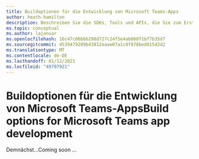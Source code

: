 ```yaml
---
title: Buildoptionen für die Entwicklung von Microsoft Teams-Apps
author: heath-hamilton
description: Beschreiben Sie die SDKs, Tools und APIs, die Sie zum Erstellen aller Arten von Teams-Apps verwenden können.
ms.topic: conceptual
ms.author: lajanuar
ms.openlocfilehash: 16c47c06bbb298d727c24f5e4ab068f1bf7b35d7
ms.sourcegitcommit: 4539479289b43812eaae07a1c0f878bed815d2d2
ms.translationtype: MT
ms.contentlocale: de-DE
ms.lasthandoff: 01/12/2021
ms.locfileid: "49797921"
---
```

# <a name="build-options-for-microsoft-teams-app-development"></a><span data-ttu-id="74990-103">Buildoptionen für die Entwicklung von Microsoft Teams-Apps</span><span class="sxs-lookup"><span data-stu-id="74990-103">Build options for Microsoft Teams app development</span></span>

<span data-ttu-id="74990-104">Demnächst...</span><span class="sxs-lookup"><span data-stu-id="74990-104">Coming soon ...</span></span>
